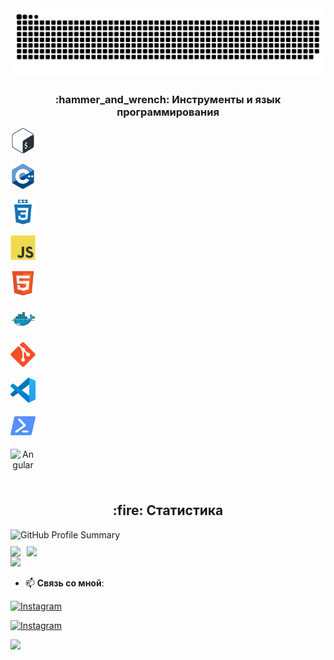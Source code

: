<div align="center">
  <picture>
    <source media="(prefers-color-scheme: dark)" srcset="https://raw.githubusercontent.com/platane/snk/output/github-contribution-grid-snake-dark.svg" />
    <source media="(prefers-color-scheme: light)" srcset="https://raw.githubusercontent.com/platane/snk/output/github-contribution-grid-snake.svg" />
    <img alt="github contribution grid snake animation" src="https://raw.githubusercontent.com/platane/snk/output/github-contribution-grid-snake.svg" />
  </picture>
</div>

<div align="center" style="display: flex; flex-direction: column;">
  <h3>:hammer_and_wrench: Инструменты и язык программирования</h3>
  <img src="https://github.com/devicons/devicon/blob/master/icons/bash/bash-original.svg" title="Bash" alt="Bash" width="40" height="40"/>&nbsp;
  <img src="https://github.com/devicons/devicon/blob/master/icons/cplusplus/cplusplus-original.svg" title="C++" alt="C++" width="40" height="40"/>&nbsp;
  <img src="https://github.com/devicons/devicon/blob/master/icons/css3/css3-plain-wordmark.svg" title="CSS3" alt="CSS" width="40" height="40"/>&nbsp;
  <img src="https://github.com/devicons/devicon/blob/master/icons/javascript/javascript-original.svg" title="JavaScript" alt="JavaScript" width="40" height="40"/>&nbsp;
  <img src="https://github.com/devicons/devicon/blob/master/icons/html5/html5-original.svg" title="HTML5" alt="HTML5" width="40" height="40"/>&nbsp;
  <img src="https://github.com/devicons/devicon/blob/master/icons/docker/docker-original.svg" title="Docker" alt="Docker" width="40" height="40"/>&nbsp;
  <img src="https://github.com/devicons/devicon/blob/master/icons/git/git-original.svg" title="Git" alt="Git" width="40" height="40"/>&nbsp;
  <img src="https://github.com/devicons/devicon/blob/master/icons/vscode/vscode-original.svg" title="VSCode" alt="VSCode" width="40" height="40"/>&nbsp;
  <img src="https://github.com/devicons/devicon/blob/master/icons/powershell/powershell-original.svg" title="PowerShell" alt="PowerShell" width="40" height="40"/>&nbsp;
  <img src="https://skillicons.dev/icons?i=angular" title="Angular" alt="Angular" width="40" height="40"/>&nbsp;
</div>

<div id="stats" align="center" style="display: flex; flex-direction: column;">
  <h2>:fire: Статистика</h2>
  <a style="display: flex; align-items: center;">
      <img src="https://github-profile-summary-cards.vercel.app/api/cards/profile-details?username=alixanov&theme=dark" alt="GitHub Profile Summary" style="margin-bottom: 10px;" />
  </a>
  <a style="display: flex;">
      <img src="https://github-profile-summary-cards.vercel.app/api/cards/repos-per-language?username=alixanov&theme=dark" style="margin-right: 10px;">
      <img src="https://github-profile-summary-cards.vercel.app/api/cards/stats?username=alixanov&theme=dark">
  </a>
</div>

<img src="https://user-images.githubusercontent.com/73097560/115834477-dbab4500-a447-11eb-908a-139a6edaec5c.gif">

- 📫 **Связь со мной**:

[![Instagram](https://img.shields.io/badge/INSTAGRAM-red?style=for-the-badge&logo=instagram)](https://www.instagram.com/alikhanov.13/)

[![Instagram](https://img.shields.io/badge/TELEGRAM-red?style=for-the-badge&logo=telegram)](https://t.me/alikhanov13)

<img src="https://user-images.githubusercontent.com/73097560/115834477-dbab4500-a447-11eb-908a-139a6edaec5c.gif"> 
